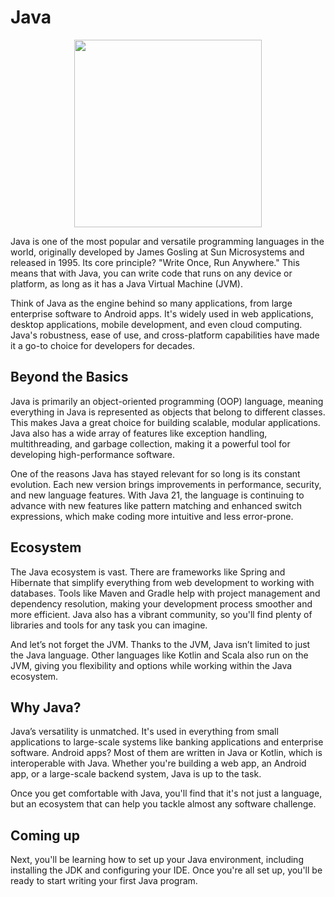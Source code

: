 # Java

<p align="center"> <img src="/images/java_logo.svg" width="300px" /> </p>

Java is one of the most popular and versatile programming languages in the
world, originally developed by James Gosling at Sun Microsystems and released
in 1995. Its core principle? "Write Once, Run Anywhere." This means that with
Java, you can write code that runs on any device or platform, as long as it has
a Java Virtual Machine (JVM).

Think of Java as the engine behind so many applications, from large enterprise
software to Android apps. It's widely used in web applications, desktop
applications, mobile development, and even cloud computing. Java's robustness,
ease of use, and cross-platform capabilities have made it a go-to choice for
developers for decades.

## Beyond the Basics

Java is primarily an object-oriented programming (OOP) language, meaning
everything in Java is represented as objects that belong to different classes.
This makes Java a great choice for building scalable, modular applications. Java
also has a wide array of features like exception handling, multithreading, and
garbage collection, making it a powerful tool for developing high-performance
software.

One of the reasons Java has stayed relevant for so long is its constant
evolution. Each new version brings improvements in performance, security, and
new language features. With Java 21, the language is continuing to advance with
new features like pattern matching and enhanced switch expressions, which make
coding more intuitive and less error-prone.

## Ecosystem

The Java ecosystem is vast. There are frameworks like Spring and Hibernate that
simplify everything from web development to working with databases. Tools like
Maven and Gradle help with project management and dependency resolution, making
your development process smoother and more efficient. Java also has a vibrant
community, so you'll find plenty of libraries and tools for any task you can
imagine.

And let’s not forget the JVM. Thanks to the JVM, Java isn’t limited to just the
Java language. Other languages like Kotlin and Scala also run on the JVM, giving
you flexibility and options while working within the Java ecosystem.

## Why Java?

Java’s versatility is unmatched. It's used in everything from small applications
to large-scale systems like banking applications and enterprise software.
Android apps? Most of them are written in Java or Kotlin, which is interoperable
with Java. Whether you're building a web app, an Android app, or a large-scale
backend system, Java is up to the task.

Once you get comfortable with Java, you'll find that it's not just a language,
but an ecosystem that can help you tackle almost any software challenge.

## Coming up

Next, you'll be learning how to set up your Java environment, including
installing the JDK and configuring your IDE. Once you're all set up, you'll be
ready to start writing your first Java program.
